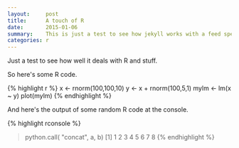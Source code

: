 ```yaml
---
layout:     post
title:      A touch of R
date:       2015-01-06
summary:    This is just a test to see how jekyll works with a feed specifically for R
categories: r
---
```


Just a test to see how well it deals with R and stuff.

So here's some R code.

{% highlight r %}
  x <- rnorm(100,100,10)
  y <- x + rnorm(100,5,1)
  mylm <- lm(x ~ y)
  plot(mylm)
{% endhighlight %}

And here's the output of some random R code at the console.

{% highlight rconsole %}
> python.call( "concat", a, b)
[1] 1 2 3 4 5 6 7 8
{% endhighlight %}
